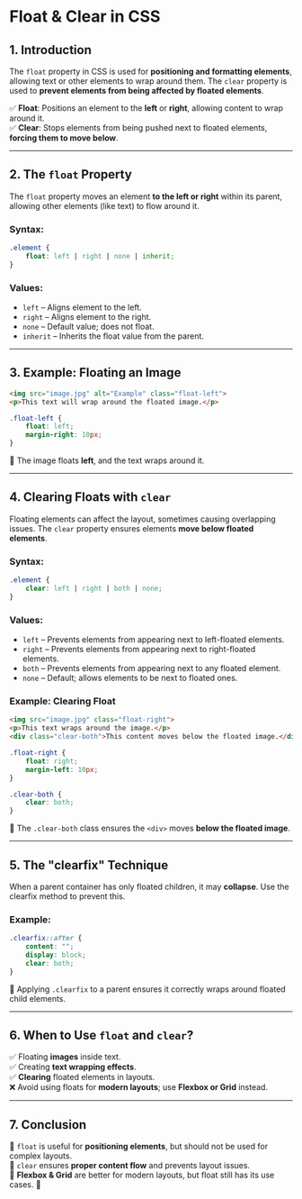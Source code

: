 # **Float & Clear in CSS**  

## **1. Introduction**  
The `float` property in CSS is used for **positioning and formatting elements**, allowing text or other elements to wrap around them. The `clear` property is used to **prevent elements from being affected by floated elements**.

✅ **Float**: Positions an element to the **left** or **right**, allowing content to wrap around it.  
✅ **Clear**: Stops elements from being pushed next to floated elements, **forcing them to move below**.

---

## **2. The `float` Property**  
The `float` property moves an element **to the left or right** within its parent, allowing other elements (like text) to flow around it.

### **Syntax:**
```css
.element {
    float: left | right | none | inherit;
}
```

### **Values:**
- `left` – Aligns element to the left.
- `right` – Aligns element to the right.
- `none` – Default value; does not float.
- `inherit` – Inherits the float value from the parent.

---

## **3. Example: Floating an Image**
```html
<img src="image.jpg" alt="Example" class="float-left">
<p>This text will wrap around the floated image.</p>
```
```css
.float-left {
    float: left;
    margin-right: 10px;
}
```
🔹 The image floats **left**, and the text wraps around it.

---

## **4. Clearing Floats with `clear`**  
Floating elements can affect the layout, sometimes causing overlapping issues. The `clear` property ensures elements **move below floated elements**.

### **Syntax:**
```css
.element {
    clear: left | right | both | none;
}
```

### **Values:**
- `left` – Prevents elements from appearing next to left-floated elements.
- `right` – Prevents elements from appearing next to right-floated elements.
- `both` – Prevents elements from appearing next to any floated element.
- `none` – Default; allows elements to be next to floated ones.

### **Example: Clearing Float**
```html
<img src="image.jpg" class="float-right">
<p>This text wraps around the image.</p>
<div class="clear-both">This content moves below the floated image.</div>
```
```css
.float-right {
    float: right;
    margin-left: 10px;
}

.clear-both {
    clear: both;
}
```
🔹 The `.clear-both` class ensures the `<div>` moves **below the floated image**.

---

## **5. The "clearfix" Technique**  
When a parent container has only floated children, it may **collapse**. Use the clearfix method to prevent this.

### **Example:**
```css
.clearfix::after {
    content: "";
    display: block;
    clear: both;
}
```
🔹 Applying `.clearfix` to a parent ensures it correctly wraps around floated child elements.

---

## **6. When to Use `float` and `clear`?**  
✅ Floating **images** inside text.  
✅ Creating **text wrapping effects**.  
✅ **Clearing** floated elements in layouts.  
❌ Avoid using floats for **modern layouts**; use **Flexbox or Grid** instead.

---

## **7. Conclusion**  
🔹 `float` is useful for **positioning elements**, but should not be used for complex layouts.  
🔹 `clear` ensures **proper content flow** and prevents layout issues.  
🔹 **Flexbox & Grid** are better for modern layouts, but float still has its use cases. 🚀